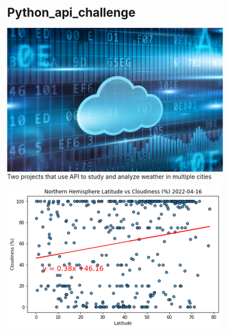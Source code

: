 # Python_api_challenge

![Header](https://github.com/yaf978/Python_api_challenge/blob/main/banner.jpg)
Two projects that use API to study and analyze  weather in multiple cities 


![alt text](https://github.com/yaf978/Python_api_challenge/blob/main/WeatherPy/output_data/N_Hemisphere_Cloudiness_vs_Lat_LR.png)
